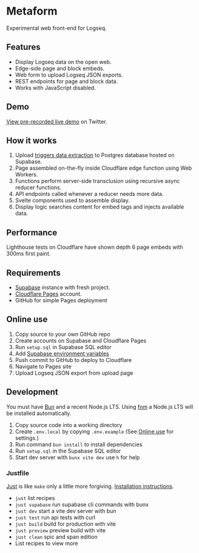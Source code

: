 # Metaform

Experimental web front-end for Logseq.

## Features

- Display Logseq data on the open web.
- Edge-side page and block embeds.
- Web form to upload Logseq JSON exports.
- REST endpoints for page and block data.
- Works with JavaScript disabled.

## Demo

[View pre-recorded live demo](https://twitter.com/vhsdev/status/1530160309112954881) on Twitter.

## How it works

1. Upload [triggers data extraction](https://vhs.codeberg.page/post/creating-json-extract-supabase/) to Postgres database hosted on Supabase.
1. Page assembled on-the-fly inside Cloudflare edge function using Web Workers.
1. Functions perform server-side transclusion using recursive async reducer functions.
1. API endpoints called whenever a reducer needs more data.
1. Svelte components used to assemble display.
1. Display logic searches content for embed tags and injects available data.

## Performance

Lighthouse tests on Cloudflare have shown depth 6 page embeds with 300ms first paint.

## Requirements

- [Supabase](https://supabase.com/) instance with fresh project.
- [Cloudflare Pages](https://pages.cloudflare.com/) account.
- GitHub for simple Pages deployment

## Online use

1. Copy source to your own GitHub repo
1. Create accounts on Supabase and Cloudflare Pages
1. Run `setup.sql` in Supabase SQL editor
1. Add [Supabase environment variables](https://github.com/vhscom/metaform/blob/trunk/src/lib/core/services/supabase.ts#L16-L17)
1. Push commit to GitHub to deploy to Cloudflare
1. Navigate to Pages site
1. Upload Logseq JSON export from upload page

## Development

You must have [Bun] and a recent Node.js LTS. Using [fnm] a Node.js LTS will be installed automatically.

1. Copy source code into a working directory
1. Create `.env.local` by copying `.env.example` (See [Online use](#online-use) for settings.)
1. Run command `bun install` to install dependencies
1. Run `setup.sql` in the Supabase SQL editor
1. Start dev server with `bunx vite dev` use `h` for help

### Justfile

[Just] is like `make` only a little more forgiving. [Installation instructions](https://github.com/casey/just#installation).

- `just` list recipes
- `just supabase` run supabase cli commands with bunx
- `just dev` start a vite dev server with bun
- `just test` run api tests with curl
- `just build` build for production with vite
- `just preview` preview build with vite
- `just clean` spic and span edition
- List recipes to view more

[bun]: https://bun.sh/
[just]: https://github.com/casey/just
[fnm]: https://github.com/Schniz/fnm
